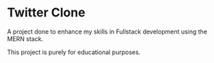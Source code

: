 # Twitter Clone
A project done to enhance my skills in Fullstack development using the MERN stack.

This project is purely for educational purposes.
